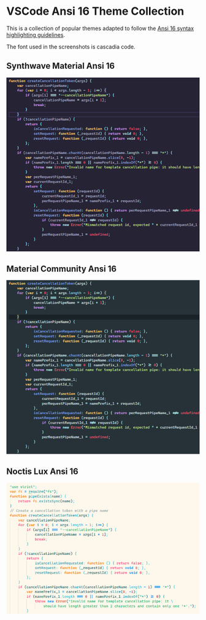 # VSCode Ansi 16 Theme Collection

This is a collection of popular themes adapted to follow the [Ansi 16 syntax highlighting guidelines](https://github.com/chtenb/ansi16).

The font used in the screenshots is cascadia code.

## Synthwave Material Ansi 16

[![](images/synthwave-code.png)](images/synthwave-material-code.png)

## Material Community Ansi 16

[![](images/material-code.png)](images/material-community-code.png)

## Noctis Lux Ansi 16

[![](images/noctis-lux-code.png)](images/noctis-lux-code.png)
